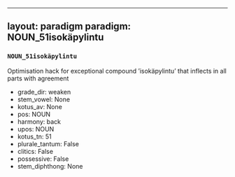
---
layout: paradigm
paradigm: NOUN_51isokäpylintu
---
### ` NOUN_51isokäpylintu `

Optimisation hack for exceptional compound ’isokäpylintu’ that inflects in all parts with agreement
* grade_dir: weaken
* stem_vowel: None
* kotus_av: None
* pos: NOUN
* harmony: back
* upos: NOUN
* kotus_tn: 51
* plurale_tantum: False
* clitics: False
* possessive: False
* stem_diphthong: None
